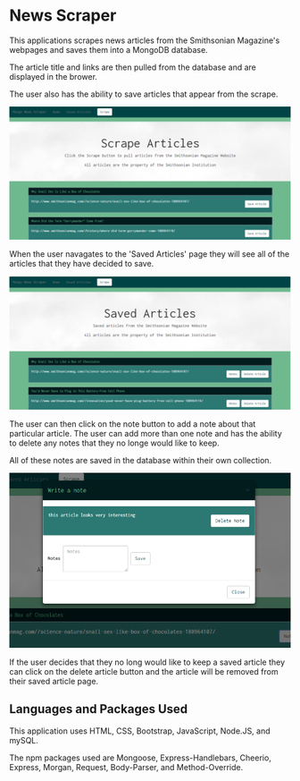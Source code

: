 # News Scraper

This applications scrapes news articles from the Smithsonian Magazine's webpages and saves them into a MongoDB database.

The article title and links are then pulled from the database and are displayed in the brower. 

The user also has the ability to save articles that appear from the scrape. 

![scrape](./public/assets/images/scrape.png)

When the user navagates to the 'Saved Articles' page they will see all of the articles that they have decided to save. 


![saved](./public/assets/images/saved.png)


The user can then click on the note button to add a note about that particular article. The user can add more than one note and has the ability to delete any notes that they no longe would like to keep. 

All of these notes are saved in the database within their own collection. 

![notes](./public/assets/images/notes.png)

If the user decides that they no long would like to keep a saved article they can click on the delete article button and the article will be removed from their saved article page.


## Languages and Packages Used

This application uses HTML, CSS, Bootstrap, JavaScript, Node.JS, and mySQL.

The npm packages used are Mongoose, Express-Handlebars, Cheerio, Express, Morgan, Request, Body-Parser, and Method-Override.



